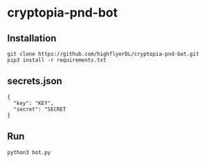 # cryptopia-pnd-bot
## Installation
```shell
git clone https://github.com/highflyerDL/cryptopia-pnd-bot.git
pip3 install -r requirements.txt
```

## secrets.json
```shell
{
  "key": "KEY",
  "secret": "SECRET 
}
```

## Run
`python3 bot.py`

